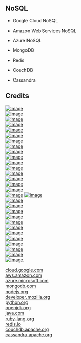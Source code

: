 NoSQL
-----

- Google Cloud NoSQL

- Amazon Web Services NoSQL

- Azure NoSQL

- MongoDB

- Redis

- CouchDB

- Cassandra

Credits
-------

[![image](
https://github.com/RajaniCode/SQ/blob/main/Badges/nodejs.org.svg?raw=true)](https://nodejs.org)  
[![image](
https://github.com/RajaniCode/SQ/blob/main/Badges/npmjs.com.svg?raw=true)](https://npmjs.com)  
[![image](
https://github.com/RajaniCode/SQ/blob/main/Badges/pnpm.io.svg?raw=true)](https://pnpm.io)  
[![image](
https://github.com/RajaniCode/SQ/blob/main/Badges/jquery.com.svg?raw=true)](https://jquery.com)  
[![image](
https://github.com/RajaniCode/SQ/blob/main/Badges/javascript.com.svg?raw=true)](https://javascript.com)  
[![image](
https://github.com/RajaniCode/SQ/blob/main/Badges/developer.mozilla.org.svg?raw=true)](https://developer.mozilla.org)  
[![image](
https://github.com/RajaniCode/SQ/blob/main/Badges/getbootstrap.com.svg?raw=true)](https://getbootstrap.com)  
[![image](
https://github.com/RajaniCode/SQ/blob/main/Badges/python.org.svg?raw=true)](https://python.org)  
[![image](
https://github.com/RajaniCode/SQ/blob/main/Badges/pypi.org.svg?raw=true)](https://pypi.org)  
[![image](
https://github.com/RajaniCode/SQ/blob/main/Badges/pgtap.org.svg?raw=true)](https://pgtap.org)  
[![image](
https://github.com/RajaniCode/SQ/blob/main/Badges/openjdk.org.svg?raw=true)](https://openjdk.org)  
[![image](
https://github.com/RajaniCode/SQ/blob/main/Badges/java.com.svg?raw=true)](https://java.com)  
[![image](
https://github.com/RajaniCode/SQ/blob/main/Badges/maven.apache.org.svg?raw=true)](https://maven.apache.org)  
[![image](
https://github.com/RajaniCode/SQ/blob/main/Badges/gradle.org.svg?raw=true)](https://gradle.org)  
[![image](
https://github.com/RajaniCode/SQ/blob/main/Badges/dotnet.microsoft.com.svg?raw=true)](https://dotnet.microsoft.com)  
[![image](
https://github.com/RajaniCode/SQ/blob/main/Badges/microsoft.com.svg?raw=true)](https://microsoft.com)  
[![image](
https://github.com/RajaniCode/SQ/blob/main/Badges/mono-project.com.svg?raw=true)](https://mono-project.com)
[![image](
https://github.com/RajaniCode/SQ/blob/main/Badges/nuget.org.svg?raw=true)](https://nuget.org)  
[![image](
https://github.com/RajaniCode/SQ/blob/main/Badges/ruby-lang.org.svg?raw=true)](https://ruby-lang.org)  
[![image](
https://github.com/RajaniCode/SQ/blob/main/Badges/rubygems.org.svg?raw=true)](https://rubygems.org)  
[![image](
https://github.com/RajaniCode/SQ/blob/main/Badges/php.net.svg?raw=true)](https://php.net)  
[![image](
https://github.com/RajaniCode/SQ/blob/main/Badges/apachefriends.org.svg?raw=true)](https://apachefriends.org)  
[![image](
https://github.com/RajaniCode/SQ/blob/main/Badges/perl.org.svg?raw=true)](https://perl.org)  
[![image](
https://github.com/RajaniCode/SQ/blob/main/Badges/strawberryperl.com.svg?raw=true)](https://strawberryperl.com)  
[![image](
https://github.com/RajaniCode/SQ/blob/main/Badges/activestate.com.svg?raw=true)](https://activestate.com)  
[![image](
https://github.com/RajaniCode/SQ/blob/main/Badges/cpan.org.svg?raw=true)](https://cpan.org)  
[![image](
https://github.com/RajaniCode/SQ/blob/main/Badges/metacpan.org.svg?raw=true)](https://metacpan.org)  
[![image](
https://github.com/RajaniCode/SQ/blob/main/Badges/lima-vm.io.svg?raw=true)](https://lima-vm.io)  
[![image](
https://github.com/RajaniCode/SQ/blob/main/Badges/T-SQL-static-code-analysis-rules.sonarsource.com.svg?raw=true)](https://rules.sonarsource.com/tsql)  
[![image](
https://github.com/RajaniCode/SQ/blob/main/Badges/PL-SQL-static-code-analysis-rules.sonarsource.com.svg?raw=true)](https://rules.sonarsource.com/plsql). 

[cloud.google.com](https://cloud.google.com/)  
[aws.amazon.com](https://aws.amazon.com/)  
[azure.microsoft.com](https://azure.microsoft.com/)  
[mongodb.com](https://mongodb.com/)  
[nodejs.org](https://nodejs.org/)  
[developer.mozilla.org](https://developer.mozilla.org/)  
[python.org](https://python.org/)  
[openjdk.org](https://openjdk.org/)  
[java.com](https://java.com/)  
[ruby-lang.org](https://ruby-lang.org/)  
[redis.io](https://redis.io/)  
[couchdb.apache.org](https://couchdb.apache.org/)  
[cassandra.apache.org](https://cassandra.apache.org/)
